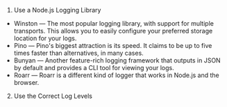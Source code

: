 1. Use a Node.js Logging Library

- Winston — The most popular logging library, with support for multiple transports. This allows you to easily configure your preferred storage location for your logs.
- Pino — Pino's biggest attraction is its speed. It claims to be up to five times faster than alternatives, in many cases.
- Bunyan — Another feature-rich logging framework that outputs in JSON by default and provides a CLI tool for viewing your logs.
- Roarr — Roarr is a different kind of logger that works in Node.js and the browser.

2. Use the Correct Log Levels
